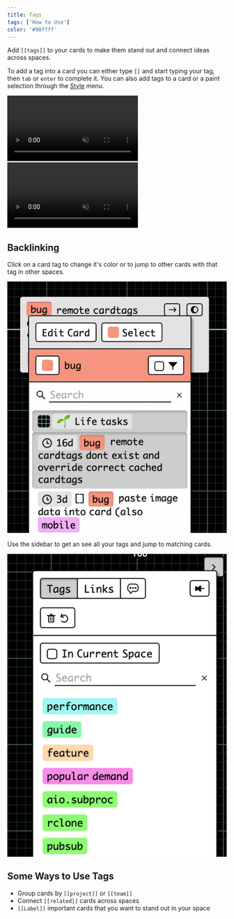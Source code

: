 ```yaml
---
title: Tags
tags: ['How to Use']
color: '#90ffff'
---
```


Add `[[tags]]` to your cards to make them stand out and connect ideas across spaces.

To add a tag into a card you can either type `[[` and start typing your tag, then `tab` or `enter` to complete it. You can also add tags to a card or a paint selection through the [Style](/posts/styling-cards/) menu.

<video class="wide" autoplay loop muted playsinline>
  <source src="https://kinopio-updates.us-east-1.linodeobjects.com/card-tags.mp4">
</video>

<video class="" autoplay loop muted playsinline>
  <source src="https://kinopio-updates.us-east-1.linodeobjects.com/tag-picker-style-action.mp4">
</video>

## Backlinking

Click on a card tag to change it's color or to jump to other cards with that tag in other spaces.

![](/assets/posts/tag-details.png)

Use the sidebar to get an see all your tags and jump to matching cards.

![](/assets/posts/tag-sidebar.png)


## Some Ways to Use Tags

- Group cards by `[[project]]` or `[[team]]`
- Connect `[[related]]` cards across spaces
- `[[Label]]` important cards that you want to stand out in your space
